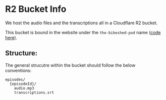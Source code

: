 # R2 Bucket Info

We host the audio files and the transcriptions all in a Cloudflare R2 bucket.

This bucket is bound in the website under the `the-bikeshed-pod` name ([code here](./wrangler.jsonc)).

## Structure:

The general strucutre within the bucket should follow the below conventions:

```
episodes/
  {episodeId}/
    audio.mp3
    transcriptions.srt
```

